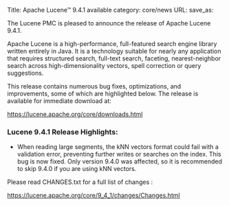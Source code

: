 Title: Apache Lucene™ 9.4.1 available
category: core/news
URL:
save_as:

The Lucene PMC is pleased to announce the release of Apache Lucene 9.4.1.

Apache Lucene is a high-performance, full-featured search engine library written entirely in Java. It is a technology suitable for nearly any application that requires structured search, full-text search, faceting, nearest-neighbor search across high-dimensionality vectors, spell correction or query suggestions.

This release contains numerous bug fixes, optimizations, and improvements, some of which are highlighted below. The release is available for immediate download at:

  <https://lucene.apache.org/core/downloads.html>

### Lucene 9.4.1 Release Highlights:

 * When reading large segments, the kNN vectors format could fail with a validation error, preventing further writes or searches on the index. This bug is now fixed. Only version 9.4.0 was affected, so it is recommended to skip 9.4.0 if you are using kNN vectors.

Please read CHANGES.txt for a full list of changes :

  <https://lucene.apache.org/core/9_4_1/changes/Changes.html>

